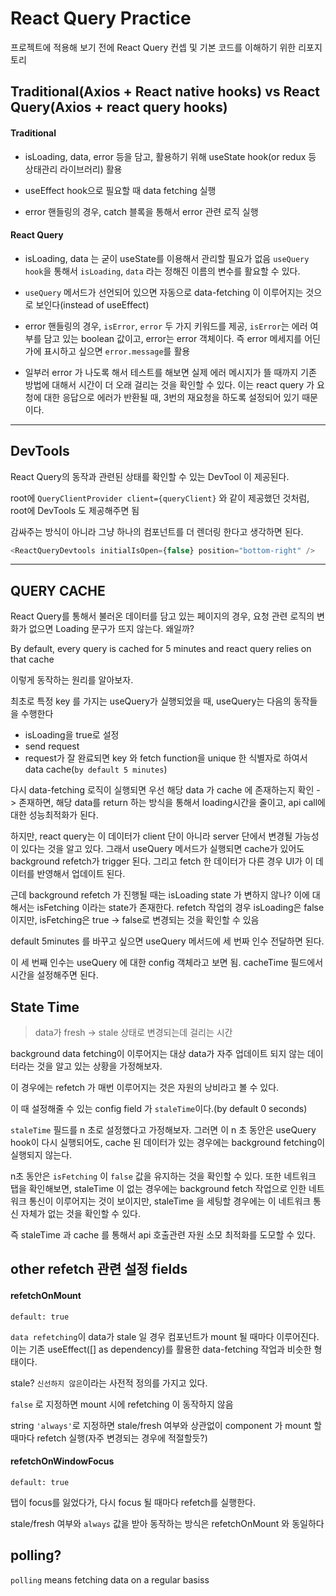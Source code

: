 # React Query Practice

프로젝트에 적용해 보기 전에 React Query 컨셉 및 기본 코드를 이해하기 위한 리포지토리

## Traditional(Axios + React native hooks) vs React Query(Axios + react query hooks)

#### Traditional

- isLoading, data, error 등을 담고, 활용하기 위해 useState hook(or redux 등 상태관리 라이브러리) 활용

- useEffect hook으로 필요할 때 data fetching 실행

- error 핸들링의 경우, catch 블록을 통해서 error 관련 로직 실행

#### React Query

- isLoading, data 는 굳이 useState를 이용해서 관리할 필요가 없음 `useQuery hook`을 통해서 `isLoading`, `data` 라는 정해진 이름의 변수를 활요할 수 있다.

- `useQuery` 메서드가 선언되어 있으면 자동으로 data-fetching 이 이루어지는 것으로 보인다(instead of useEffect)

- error 핸들링의 경우, `isError`, `error` 두 가지 키워드를 제공, `isError`는 에러 여부를 담고 있는 boolean 값이고, error는 error 객체이다. 즉 error 메세지를 어딘가에 표시하고 싶으면 `error.message`를 활용

- 일부러 error 가 나도록 해서 테스트를 해보면 실제 에러 메시지가 뜰 때까지 기존 방법에 대해서 시간이 더 오래 걸리는 것을 확인할 수 있다. 이는 react query 가 요청에 대한 응답으로 에러가 반환될 때, 3번의 재요청을 하도록 설정되어 있기 때문이다.

---

## DevTools

React Query의 동작과 관련된 상태를 확인할 수 있는 DevTool 이 제공된다.

root에 `QueryClientProvider client={queryClient}` 와 같이 제공했던 것처럼, root에 DevTools 도 제공해주면 됨

감싸주는 방식이 아니라 그냥 하나의 컴포넌트를 더 렌더링 한다고 생각하면 된다.

```javascript
<ReactQueryDevtools initialIsOpen={false} position="bottom-right" />
```

---

## QUERY CACHE

React Query를 통해서 불러온 데이터를 담고 있는 페이지의 경우, 요청 관련 로직의 변화가 없으면 Loading 문구가 뜨지 않는다. 왜일까?

By default, every query is cached for 5 minutes and react query relies on that cache

이렇게 동작하는 원리를 알아보자.

최초로 특정 key 를 가지는 useQuery가 실행되었을 때, useQuery는 다음의 동작들을 수행한다

- isLoading을 true로 설정
- send request
- request가 잘 완료되면 key 와 fetch function을 unique 한 식별자로 하여서 data cache(`by default 5 minutes`)

다시 data-fetching 로직이 실행되면 우선 해당 data 가 cache 에 존재하는지 확인
-> 존재하면, 해당 data를 return 하는 방식을 통해서 loading시간을 줄이고, api call에 대한 성능최적화가 된다.

하지만, react query는 이 데이터가 client 단이 아니라 server 단에서 변경될 가능성이 있다는 것을 알고 있다.
그래서 useQuery 메서드가 실행되면 cache가 있어도 background refetch가 trigger 된다. 그리고 fetch 한 데이터가 다른 경우 UI가 이 데이터를 반영해서 업데이트 된다.

근데 background refetch 가 진행될 때는 isLoading state 가 변하지 않나?
이에 대해서는 isFetching 이라는 state가 존재한다. refetch 작업의 경우 isLoading은 false 이지만, isFetching은 true -> false로 변경되는 것을 확인할 수 있음

default 5minutes 를 바꾸고 싶으면 useQuery 메서드에 세 번짜 인수 전달하면 된다.

이 세 번째 인수는 useQuery 에 대한 config 객체라고 보면 됨. cacheTime 필드에서 시간을 설정해주면 된다.

## State Time

> data가 fresh -> stale 상태로 변경되는데 걸리는 시간

background data fetching이 이루어지는 대상 data가 자주 업데이트 되지 않는 데이터라는 것을 알고 있는 상황을 가정해보자.

이 경우에는 refetch 가 매번 이루어지는 것은 자원의 낭비라고 볼 수 있다.

이 때 설정해줄 수 있는 config field 가 `staleTime`이다.(by default 0 seconds)

`staleTime` 필드를 n 초로 설정했다고 가정해보자. 그러면 이 n 초 동안은 useQuery hook이 다시 실행되어도, cache 된 데이터가 있는 경우에는 background fetching이 실행되지 않는다.

n초 동안은 `isFetching` 이 `false` 값을 유지하는 것을 확인할 수 있다. 또한 네트워크 탭을 확인해보면, staleTime 이 없는 경우에는 background fetch 작업으로 인한 네트워크 통신이 이루어지는 것이 보이지만, staleTime 을 세팅할 경우에는 이 네트워크 통신 자체가 없는 것을 확인할 수 있다.

즉 staleTime 과 cache 를 통해서 api 호출관련 자원 소모 최적화를 도모할 수 있다.

## other refetch 관련 설정 fields

#### refetchOnMount

`default: true`

`data refetching`이 data가 stale 일 경우 컴포넌트가 mount 될 때마다 이루어진다. 이는 기존 useEffect([] as dependency)를 활용한 data-fetching 작업과 비슷한 형태이다.

stale? `신선하지 않은`이라는 사전적 정의를 가지고 있다.

`false` 로 지정하면 mount 시에 refetching 이 동작하지 않음

string `'always'`로 지정하면 stale/fresh 여부와 상관없이 component 가 mount 할때마다 refetch 실행(자주 변경되는 경우에 적절할듯?)

#### refetchOnWindowFocus

`default: true`

탭이 focus를 잃었다가, 다시 focus 될 때마다 refetch를 실행한다.

stale/fresh 여부와 `always` 값을 받아 동작하는 방식은 refetchOnMount 와 동일하다

## polling?

`polling` means fetching data on a regular basiss
